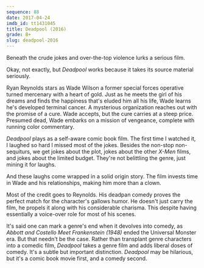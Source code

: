 ```yaml
---
sequence: 88
date: 2017-04-24
imdb_id: tt1431045
title: Deadpool (2016)
grade: B+
slug: deadpool-2016
---
```


Beneath the crude jokes and over-the-top violence lurks a serious film.

Okay, not exactly, but _Deadpool_ works because it takes its source material seriously.

Ryan Reynolds stars as Wade Wilson a former special forces operative turned mercenary with a heart of gold. Just as he meets the girl of his dreams and finds the happiness that's eluded him all his life, Wade learns he's developed terminal cancer. A mysterious organization reaches out with the promise of a cure. Wade accepts, but the cure carries at a steep price. Presumed dead, Wade embarks on a mission of vengeance, complete with running color commentary.

_Deadpool_ plays as a self-aware comic book film. The first time I watched it, I laughed so hard I missed most of the jokes. Besides the non-stop non-sequiturs, we get jokes about the plot, jokes about the other _X-Men_ films, and jokes about the limited budget. They're not belittling the genre, just mining it for laughs.

And these laughs come wrapped in a solid origin story. The film invests time in Wade and his relationships, making him more than a clown.

Most of the credit goes to Reynolds. His deadpan comedy proves the perfect match for the character's gallows humor. He doesn't just carry the film, he propels it along with his considerable charisma. This despite having essentially a voice-over role for most of his scenes.

It's said one can mark a genre's end when it devolves into comedy, as _Abbott and Costello Meet Frankenstein (1948)_ ended the Universal Monster era. But that needn't be the case. Rather than transplant genre characters into a comedic film, _Deadpool_ takes a genre film and adds liberal doses of comedy. It's a subtle but important distinction. _Deadpool_ may be hilarious, but it's a comic book movie first, and a comedy second.
